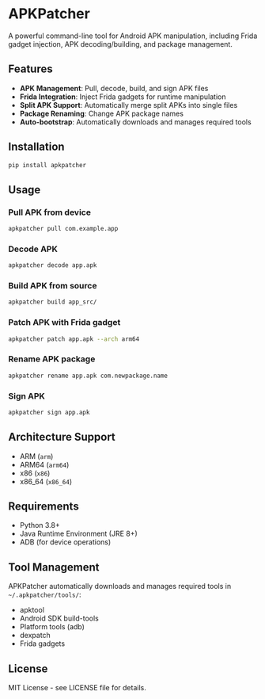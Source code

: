 # APKPatcher

A powerful command-line tool for Android APK manipulation, including Frida gadget injection, APK decoding/building, and package management.

## Features

- **APK Management**: Pull, decode, build, and sign APK files
- **Frida Integration**: Inject Frida gadgets for runtime manipulation
- **Split APK Support**: Automatically merge split APKs into single files
- **Package Renaming**: Change APK package names
- **Auto-bootstrap**: Automatically downloads and manages required tools

## Installation

```bash
pip install apkpatcher
```

## Usage

### Pull APK from device
```bash
apkpatcher pull com.example.app
```

### Decode APK
```bash
apkpatcher decode app.apk
```

### Build APK from source
```bash
apkpatcher build app_src/
```

### Patch APK with Frida gadget
```bash
apkpatcher patch app.apk --arch arm64
```

### Rename APK package
```bash
apkpatcher rename app.apk com.newpackage.name
```

### Sign APK
```bash
apkpatcher sign app.apk
```

## Architecture Support

- ARM (`arm`)
- ARM64 (`arm64`) 
- x86 (`x86`)
- x86_64 (`x86_64`)

## Requirements

- Python 3.8+
- Java Runtime Environment (JRE 8+)
- ADB (for device operations)

## Tool Management

APKPatcher automatically downloads and manages required tools in `~/.apkpatcher/tools/`:

- apktool
- Android SDK build-tools
- Platform tools (adb)
- dexpatch
- Frida gadgets

## License

MIT License - see LICENSE file for details.
